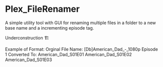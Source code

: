 # Plex_FileRenamer
A simple utility tool with GUI for renaming multiple files in a folder to a new base name and a incrementing episode tag. 

Underconstruction 🏗️

Example of Format:
Orginal File Name: [Db]American_Dad_-_1080p Episode 1
Converted To:
American_Dad_S01E01
American_Dad_S01E02
American_Dad_S01E03


